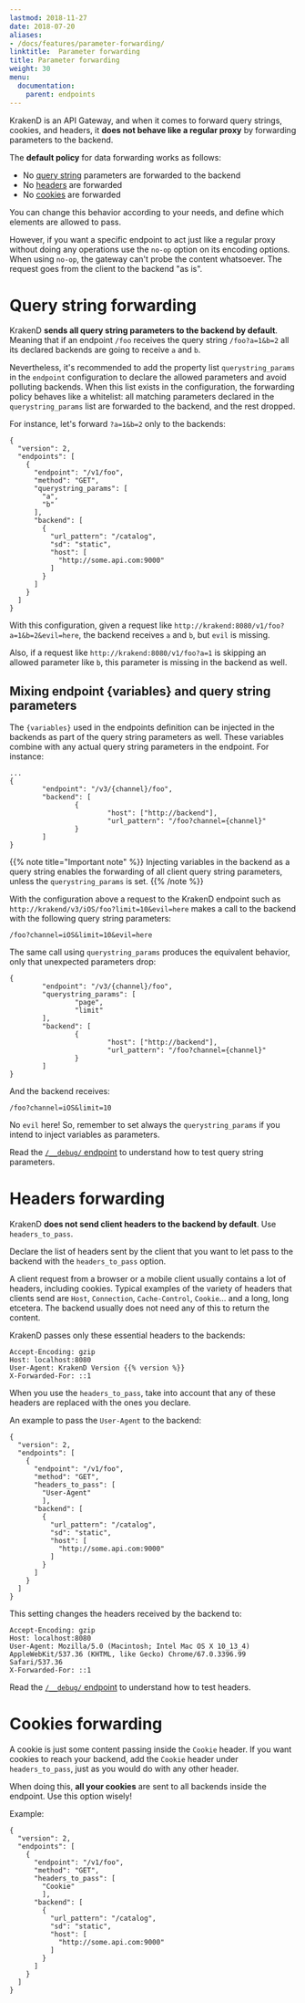 ```yaml
---
lastmod: 2018-11-27
date: 2018-07-20
aliases:
- /docs/features/parameter-forwarding/
linktitle:  Parameter forwarding
title: Parameter forwarding
weight: 30
menu:
  documentation:
    parent: endpoints
---
```

KrakenD is an API Gateway, and when it comes to forward query strings, cookies, and headers, it **does not behave like a regular proxy** by forwarding parameters to the backend.

The **default policy** for data forwarding works as follows:

- No [query string](#query-string-forwarding) parameters are forwarded to the backend
- No [headers](#headers-forwarding) are forwarded
- No [cookies](#cookies-forwarding) are forwarded

You can change this behavior according to your needs, and define which elements are allowed to pass.

However, if you want a specific endpoint to act just like a regular proxy without doing any operations use the `no-op` option on its encoding options. When using `no-op`, the gateway can't probe the content whatsoever. The request goes from the client to the backend "as is".

# Query string forwarding
KrakenD **sends all query string parameters to the backend by default**. Meaning that if an endpoint `/foo` receives the query string `/foo?a=1&b=2` all its declared backends are going to receive `a` and `b`.

Nevertheless, it's recommended to add the property list `querystring_params` in the `endpoint` configuration to declare the allowed parameters and avoid polluting backends. When this list exists in the configuration, the forwarding policy behaves like a whitelist: all matching parameters declared in the `querystring_params` list are forwarded to the backend, and the rest dropped.

For instance, let's forward `?a=1&b=2` only to the backends:

    {
      "version": 2,
      "endpoints": [
        {
          "endpoint": "/v1/foo",
          "method": "GET",
          "querystring_params": [
            "a",
            "b"
          ],
          "backend": [
            {
              "url_pattern": "/catalog",
              "sd": "static",
              "host": [
                "http://some.api.com:9000"
              ]
            }
          ]
        }
      ]
    }

With this configuration, given a request like `http://krakend:8080/v1/foo?a=1&b=2&evil=here`, the backend receives `a` and `b`, but `evil` is missing.

Also, if a request like `http://krakend:8080/v1/foo?a=1` is skipping an allowed parameter like `b`, this parameter is missing in the backend as well.

## Mixing endpoint {variables} and query string parameters
The `{variables}` used in the endpoints definition can be injected in the backends as part of the query string parameters as well. These variables combine with any actual query string parameters in the endpoint. For instance:

    ...
    {
            "endpoint": "/v3/{channel}/foo",
            "backend": [
                    {
                            "host": ["http://backend"],
                            "url_pattern": "/foo?channel={channel}"
                    }
            ]
    }

{{% note title="Important note" %}}
Injecting variables in the backend as a query string enables the forwarding of all client query string parameters, unless the `querystring_params` is set.
{{% /note %}}

With the configuration above a request to the KrakenD endpoint such as `http://krakend/v3/iOS/foo?limit=10&evil=here` makes a call to the backend with the following query string parameters:

    /foo?channel=iOS&limit=10&evil=here

The same call using `querystring_params` produces the equivalent behavior, only that unexpected parameters drop:

    {
            "endpoint": "/v3/{channel}/foo",
            "querystring_params": [
                    "page",
                    "limit"
            ],
            "backend": [
                    {
                            "host": ["http://backend"],
                            "url_pattern": "/foo?channel={channel}"
                    }
            ]
    }

And the backend receives:

    /foo?channel=iOS&limit=10

No `evil` here! So, remember to set always the `querystring_params` if you intend to inject variables as parameters.

Read the [`/__debug/` endpoint](/endpoints/debug-endpoint) to understand how to test query string parameters.

# Headers forwarding
KrakenD **does not send client headers to the backend by default**.  Use `headers_to_pass`.

Declare the list of headers sent by the client that you want to let pass to the backend with the `headers_to_pass` option.

A client request from a browser or a mobile client usually contains a lot of headers, including cookies. Typical examples of the variety of headers that clients send are `Host`, `Connection`, `Cache-Control`, `Cookie`... and a long, long etcetera. The backend usually does not need any of this to return the content.

KrakenD passes only these essential headers to the backends:

    Accept-Encoding: gzip
    Host: localhost:8080
    User-Agent: KrakenD Version {{% version %}}
    X-Forwarded-For: ::1

 When you use the `headers_to_pass`, take into account that any of these headers are replaced with the ones you declare.

 An example to pass the `User-Agent` to the backend:

    {
      "version": 2,
      "endpoints": [
        {
          "endpoint": "/v1/foo",
          "method": "GET",
          "headers_to_pass": [
            "User-Agent"
            ],
          "backend": [
            {
              "url_pattern": "/catalog",
              "sd": "static",
              "host": [
                "http://some.api.com:9000"
              ]
            }
          ]
        }
      ]
    }

This setting changes the headers received by the backend to:

    Accept-Encoding: gzip
    Host: localhost:8080
    User-Agent: Mozilla/5.0 (Macintosh; Intel Mac OS X 10_13_4) AppleWebKit/537.36 (KHTML, like Gecko) Chrome/67.0.3396.99 Safari/537.36
    X-Forwarded-For: ::1

Read the [`/__debug/` endpoint](/endpoints/debug-endpoint) to understand how to test headers.

# Cookies forwarding
A cookie is just some content passing inside the `Cookie` header. If you want cookies to reach your backend, add the `Cookie` header under `headers_to_pass`, just as you would do with any other header.

When doing this, **all your cookies** are sent to all backends inside the endpoint. Use this option wisely!

Example:

    {
      "version": 2,
      "endpoints": [
        {
          "endpoint": "/v1/foo",
          "method": "GET",
          "headers_to_pass": [
            "Cookie"
            ],
          "backend": [
            {
              "url_pattern": "/catalog",
              "sd": "static",
              "host": [
                "http://some.api.com:9000"
              ]
            }
          ]
        }
      ]
    }
